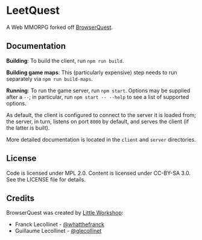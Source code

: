 LeetQuest
=========

A Web MMORPG forked off
[BrowserQuest](https://github.com/mozilla/BrowserQuest).


Documentation
-------------

**Building**: To build the client, run `npm run build`.

**Building game maps**: This (particularly expensive) step needs to run
separately via `npm run build-maps`.

**Running**: To run the game server, run `npm start`. Options may be supplied
after a `--`; in particular, run `npm start -- --help` to see a list of
supported options.

As default, the client is configured to connect to the server it is loaded
from; the server, in turn, listens on port `8000` by default, and serves the
client (if the latter is built).

More detailed documentation is located in the `client` and `server`
directories.


License
-------

Code is licensed under MPL 2.0. Content is licensed under CC-BY-SA 3.0.
See the LICENSE file for details.


Credits
-------

BrowserQuest was created by [Little Workshop](https://www.littleworkshop.fr):

* Franck Lecollinet - [@whatthefranck](https://twitter.com/whatthefranck)
* Guillaume Lecollinet - [@glecollinet](https://twitter.com/glecollinet)

